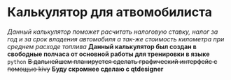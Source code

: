 # Калькулятор для атвомобилиста
*Данный калькулятор поможет расчитать налоговую ставку, налог за год и за срок владения автомобиля а так-же стоимость километра при среднем расходе топлива*
 **Данный калькулятор был создан в свободные полчаса от основной работы для тренировки в языке** `python`
 ~~В дальнейшем планируется сделать графический интерфейс с помощью kivy~~ 
 **Буду скромнее сделаю с qtdesigner**
